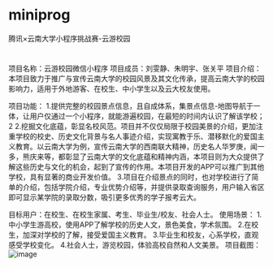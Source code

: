 # miniprog
腾讯×云南大学小程序挑战赛-云游校园
#
项目名称：云游校园微信小程序
项目成员：刘雯静、朱明宇、张关平
项目介绍：本项目致力于推广与宣传云南大学的校园风景及其文化传承，提高云南大学的校园影响力，适用于外地游客、在校生、中小学生以及云大校友使用。

项目功能：
1.提供完整的校园景点信息，且自成体系，集景点信息-地图导航于一体，让用户仅通过一个小程序，就能游遍校园，在最短的时间内认识了解该学校；2
2.挖掘文化底蕴，彰显名校风范。项目并不仅仅局限于校园美景的介绍，更加注重学校的校史、历史文化背景与名人事迹介绍，实现寓教于乐、潜移默化的爱国主义教育。以云南大学为例，宣传云南大学的西南联大精神，历史名人华罗庚，闻一多，熊庆来等，都彰显了云南大学的文化底蕴和精神内涵，本项目则为大众提供了解这些历史与文化的机会，起到了宣传的作用。本项目开发的APP可以推广到其他学校，具有显著的商业开发价值。
3.项目在介绍景点的同时，也对学校进行了简单的介绍，包括学院介绍，专业优势介绍等，并提供录取查询服务，用户输入省区即可显示某学院的录取分数，吸引更多优秀的学子报考云大。

目标用户：在校生、在校生家属、考生、毕业生/校友、社会人士。
使用场景：
1.中小学生游高校，使用APP了解学校的历史人文，景色美食，学术氛围。
2.在校生，加深对学校的了解，接受爱国主义教育。
3.毕业生和校友，心系学校，直观感受学校变化。
4.社会人士，游览校园，体验高校自然和人文美景。
项目截图：
![image](https://zhangguanping.cn/images/pic02.jpg)


